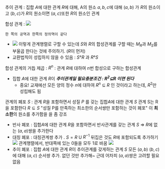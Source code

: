 추이 관계 : 집합 $A$에 대한 관계 $R$에 대해, A의 원소 $a,b,c$에 대해 $(a,b)$ 가 $R$의 원소이고 $(b,c)$가 $R$의 원소이면 $(a,c)$또한 $R$의 원소인 관계

합성 관계 : ![](https://i.imgur.com/09AM8cV.png)

	한 쪽의 공역과 한쪽의 정의역이 같다
- ![](https://i.imgur.com/v3DI8UM.png) 이렇게 관계행렬로 구할 수 있는데 $S$와 $R$의 합성관계를 구할 때는 $M_R$과 $M_S$를 부울곱 한다는 것에 주의하기. ($R$이 먼저)
- 교환법칙이 성립하지 않을 수 있음 : $S$°$R$ 과 $R$°$S$

합성 관계의 거듭 제곱 : $R^n$ : 관계 $R$에 대하여 $n$번 합성으로 구하는 합성관계
- 집합 $A$에 대한 관계 $R$이 ***추이관계일 필요충분조건 : $R^2$⊆$R$ 이면 된다***
	- 중요! 교재에선 모든 양의 정수 $n$에 대하여 $R^n$ ⊆ $R$ 인 것이라고 하는데, $R^2$만 성립해도 됨

관계의 폐포 $S$  : 관계 $R$을 포함하면서 성질 $P$ 를 갖는 집합$A$에 대한 관계 $S$
 관계 S는 R을 포함한다 $R⊆S$ 
 "성질 P를 만족하는 최소한의 순서쌍만 포함하는 것이 폐포"
 이 **최소한**의 원소를 추가함을 을 좀 강조
- 반사 폐포 : 집합$A$에 대한 관계 $R$을 포함하면서 반사관계를 갖는 관계 $S$ 
	 => $R$에 없는 $(a,a)$쌍을 추가한다
- 대칭 폐포 : 대칭관계쌍 추가 . $S = R$ U $R^{-1}$
	뒤집은 것도 $R$에 포함되도록 추가하기
	![](https://i.imgur.com/HzihR61.png) 관계행렬에서, 반대쪽에 있는 0들을 모두 1로 바꿈
	![](https://i.imgur.com/Le6Y4Mt.png)
- 추이 폐포 : 집합 $A$에 대한 관계 $R$이 추이관계를 갖게하는 관계 $S$
	모든 $(a,b)$ $(b,c)$에 대해 $(a,c)$ 순서쌍 추가. 없던 것만 추가해~
	근데 어차피 $(a,a)$쌍은 고려할 필요 없음
